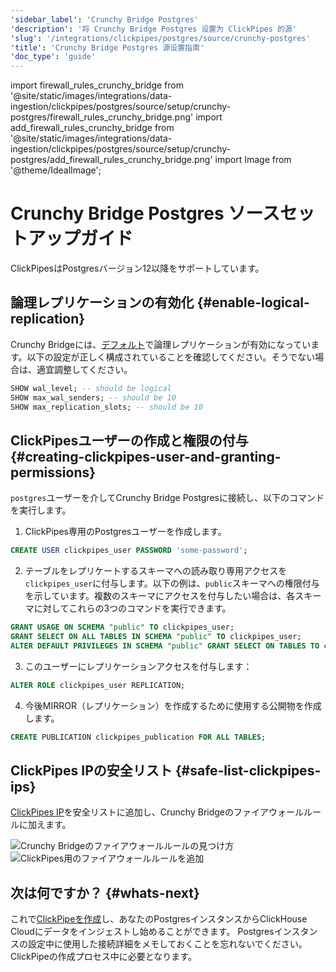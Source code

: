 ```yaml
---
'sidebar_label': 'Crunchy Bridge Postgres'
'description': '将 Crunchy Bridge Postgres 设置为 ClickPipes 的源'
'slug': '/integrations/clickpipes/postgres/source/crunchy-postgres'
'title': 'Crunchy Bridge Postgres 源设置指南'
'doc_type': 'guide'
---
```


import firewall_rules_crunchy_bridge from '@site/static/images/integrations/data-ingestion/clickpipes/postgres/source/setup/crunchy-postgres/firewall_rules_crunchy_bridge.png'
import add_firewall_rules_crunchy_bridge from '@site/static/images/integrations/data-ingestion/clickpipes/postgres/source/setup/crunchy-postgres/add_firewall_rules_crunchy_bridge.png'
import Image from '@theme/IdealImage';


# Crunchy Bridge Postgres ソースセットアップガイド

ClickPipesはPostgresバージョン12以降をサポートしています。

## 論理レプリケーションの有効化 {#enable-logical-replication}

Crunchy Bridgeには、[デフォルト](https://docs.crunchybridge.com/how-to/logical-replication)で論理レプリケーションが有効になっています。以下の設定が正しく構成されていることを確認してください。そうでない場合は、適宜調整してください。

```sql
SHOW wal_level; -- should be logical
SHOW max_wal_senders; -- should be 10
SHOW max_replication_slots; -- should be 10
```

## ClickPipesユーザーの作成と権限の付与 {#creating-clickpipes-user-and-granting-permissions}

`postgres`ユーザーを介してCrunchy Bridge Postgresに接続し、以下のコマンドを実行します。

1. ClickPipes専用のPostgresユーザーを作成します。

```sql
CREATE USER clickpipes_user PASSWORD 'some-password';
```

2. テーブルをレプリケートするスキーマへの読み取り専用アクセスを`clickpipes_user`に付与します。以下の例は、`public`スキーマへの権限付与を示しています。複数のスキーマにアクセスを付与したい場合は、各スキーマに対してこれらの3つのコマンドを実行できます。

```sql
GRANT USAGE ON SCHEMA "public" TO clickpipes_user;
GRANT SELECT ON ALL TABLES IN SCHEMA "public" TO clickpipes_user;
ALTER DEFAULT PRIVILEGES IN SCHEMA "public" GRANT SELECT ON TABLES TO clickpipes_user;
```

3. このユーザーにレプリケーションアクセスを付与します：

```sql
ALTER ROLE clickpipes_user REPLICATION;
```

4. 今後MIRROR（レプリケーション）を作成するために使用する公開物を作成します。

```sql
CREATE PUBLICATION clickpipes_publication FOR ALL TABLES;
```

## ClickPipes IPの安全リスト {#safe-list-clickpipes-ips}

[ClickPipes IP](../../index.md#list-of-static-ips)を安全リストに追加し、Crunchy Bridgeのファイアウォールルールに加えます。

<Image size="lg" img={firewall_rules_crunchy_bridge} alt="Crunchy Bridgeのファイアウォールルールの見つけ方" border/>

<Image size="lg" img={add_firewall_rules_crunchy_bridge} alt="ClickPipes用のファイアウォールルールを追加" border/>

## 次は何ですか？ {#whats-next}

これで[ClickPipeを作成](../index.md)し、あなたのPostgresインスタンスからClickHouse Cloudにデータをインジェストし始めることができます。
Postgresインスタンスの設定中に使用した接続詳細をメモしておくことを忘れないでください。ClickPipeの作成プロセス中に必要となります。
